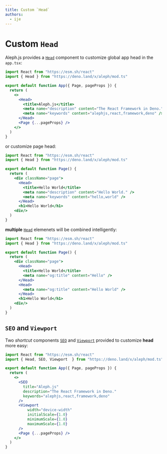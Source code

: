```yaml
---
title: Custom `Head`
authors:
  - ije
---
```


# Custom `Head`

Aleph.js provides a [`Head`](/docs/api-reference/mod.ts#Head) component to customize global app head in the `app.tsx`:

```jsx
import React from "https://esm.sh/react"
import { Head } from "https://deno.land/x/aleph/mod.ts"

export default function App({ Page, pageProps }) {
  return (
    <>
      <Head>
        <title>Aleph.js</title>
        <meta name="description" content="The React Framework in Deno." />
        <meta name="keywords" content="alephjs,react,framework,deno" />
      </Head>
      <Page {...pageProps} />
    </>
  )
}
```

or customize page head:

```jsx
import React from "https://esm.sh/react"
import { Head } from "https://deno.land/x/aleph/mod.ts"

export default function Page() {
  return (
    <div className="page">
      <Head>
        <title>Hello World</title>
        <meta name="description" content="Hello World." />
        <meta name="keywords" content="hello,world" />
      </Head>
      <h1>Hello World</h1>
    <div/>
  )
}
```

**multiple** [`Head`](/docs/api-reference/mod.ts#Head) elemenets will be combined intelligently:

```jsx
import React from "https://esm.sh/react"
import { Head } from "https://deno.land/x/aleph/mod.ts"

export default function Page() {
  return (
    <div className="page">
      <Head>
        <title>Hello World</title>
        <meta name="og:title" content="Hello" />
      </Head>
      <Head>
        <meta name="og:title" content="Hello World" />
      </Head>
      <h1>Hello World</h1>
    <div/>
  )
}
```

## `SEO` and `Viewport`
Two *shortcut* components [`SEO`](/docs/api-reference/mod.ts#SEO) and [`Viewport`](/docs/api-reference/mod.ts#Viewport) provided to customize **head** more easy:

```jsx
import React from "https://esm.sh/react"
import { Head, SEO, Viewport  } from "https://deno.land/x/aleph/mod.ts"

export default function App({ Page, pageProps }) {
  return (
    <>
      <SEO
        title="Aleph.js"
        description="The React Framework in Deno."
        keywords="alephjs,react,framework,deno"
      />
      <Viewport
          width="device-width"
          initialScale={1.0}
          minimumScale={1.0}
          maximumScale={1.0}
      />
      <Page {...pageProps} />
    </>
  )
}
```
